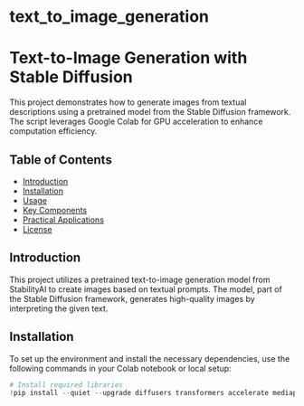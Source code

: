 # text_to_image_generation

# Text-to-Image Generation with Stable Diffusion

This project demonstrates how to generate images from textual descriptions using a pretrained model from the Stable Diffusion framework. The script leverages Google Colab for GPU acceleration to enhance computation efficiency.

## Table of Contents
- [Introduction](#introduction)
- [Installation](#installation)
- [Usage](#usage)
- [Key Components](#key-components)
- [Practical Applications](#practical-applications)
- [License](#license)

## Introduction

This project utilizes a pretrained text-to-image generation model from StabilityAI to create images based on textual prompts. The model, part of the Stable Diffusion framework, generates high-quality images by interpreting the given text.

## Installation

To set up the environment and install the necessary dependencies, use the following commands in your Colab notebook or local setup:

```python
# Install required libraries
!pip install --quiet --upgrade diffusers transformers accelerate mediapy
